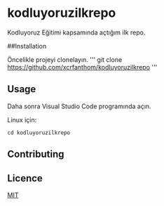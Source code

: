 # kodluyoruzilkrepo
Kodluyoruz Eğitimi kapsamında açtığım ilk repo.

##Installation

Öncelikle projeyi clonelayın.
'''
git clone https://github.com/xcrfanthom/kodluyoruzilkrepo
'''
## Usage

Daha sonra Visual Studio Code programında açın.

Linux için:

```terminal
cd kodluyoruzilkrepo
```

## Contributing


## Licence

[MIT](https://opensource.org/licenses/MIT)
